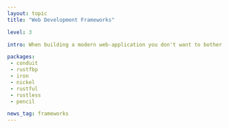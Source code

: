 ```yaml
---
layout: topic
title: "Web Development Frameworks"

level: 3

intro: When building a modern web-application you don't want to bother on how to parse the http-header or where the route is supposed to be dispatched to. Frameworks offer exactly those features and make it quick'n'easy to build your specific app on the web-stack.

packages:
 - conduit
 - rustfbp
 - iron
 - nickel
 - rustful
 - rustless
 - pencil

news_tag: frameworks
---
```

